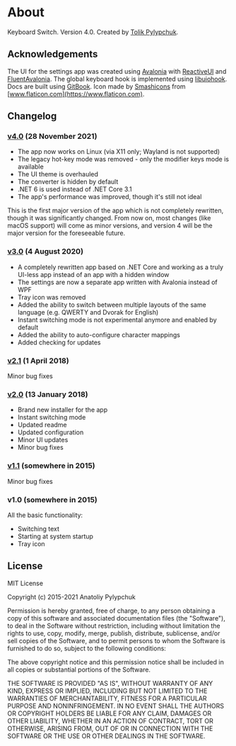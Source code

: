 # About

Keyboard Switch. Version 4.0. Created by [Tolik Pylypchuk](https://github.com/TolikPylypchuk).

## Acknowledgements

The UI for the settings app was created using [Avalonia](https://avaloniaui.net) with [ReactiveUI](https://www.reactiveui.net) and [FluentAvalonia](https://github.com/amwx/FluentAvalonia). The global keyboard hook is implemented using [libuiohook](https://github.com/kwhat/libuiohook). Docs are built using [GitBook](https://www.gitbook.com). Icon made by [Smashicons](https://smashicons.com) from [www.flaticon.com](https://www.flaticon.com).

## Changelog

### [v4.0](https://github.com/TolikPylypchuk/KeyboardSwitch/releases/tag/v4.0) (28 November 2021)

* The app now works on Linux (via X11 only; Wayland is not supported)
* The legacy hot-key mode was removed - only the modifier keys mode is available
* The UI theme is overhauled
* The converter is hidden by default
* .NET 6 is used instead of .NET Core 3.1
* The app's performance was improved, though it's still not ideal

This is the first major version of the app which is not completely rewritten, though it was significantly changed. From now on, most changes (like macOS support) will come as minor versions, and version 4 will be the major version for the foreseeable future.

### [v3.0](https://github.com/TolikPylypchuk/KeyboardSwitch/releases/tag/v3.0) (4 August 2020)

* A completely rewritten app based on .NET Core and working as a truly UI-less app instead of an app with a hidden window
* The settings are now a separate app written with Avalonia instead of WPF
* Tray icon was removed
* Added the ability to switch between multiple layouts of the same language (e.g. QWERTY and Dvorak for English)
* Instant switching mode is not experimental anymore and enabled by default
* Added the ability to auto-configure character mappings
* Added checking for updates

### [v2.1](https://github.com/TolikPylypchuk/KeyboardSwitch/releases/tag/v2.1) (1 April 2018)

Minor bug fixes

### [v2.0](https://github.com/TolikPylypchuk/KeyboardSwitch/releases/tag/v2.0) (13 January 2018)

* Brand new installer for the app
* Instant switching mode
* Updated readme
* Updated configuration
* Minor UI updates
* Minor bug fixes

### [v1.1](https://github.com/TolikPylypchuk/KeyboardSwitch/releases/tag/v1.1) (somewhere in 2015)

Minor bug fixes

### v1.0 (somewhere in 2015)

All the basic functionality:

* Switching text
* Starting at system startup
* Tray icon

## License

MIT License

Copyright (c) 2015-2021 Anatoliy Pylypchuk

Permission is hereby granted, free of charge, to any person obtaining a copy of this software and associated documentation files (the "Software"), to deal in the Software without restriction, including without limitation the rights to use, copy, modify, merge, publish, distribute, sublicense, and/or sell copies of the Software, and to permit persons to whom the Software is furnished to do so, subject to the following conditions:

The above copyright notice and this permission notice shall be included in all copies or substantial portions of the Software.

THE SOFTWARE IS PROVIDED "AS IS", WITHOUT WARRANTY OF ANY KIND, EXPRESS OR IMPLIED, INCLUDING BUT NOT LIMITED TO THE WARRANTIES OF MERCHANTABILITY, FITNESS FOR A PARTICULAR PURPOSE AND NONINFRINGEMENT. IN NO EVENT SHALL THE AUTHORS OR COPYRIGHT HOLDERS BE LIABLE FOR ANY CLAIM, DAMAGES OR OTHER LIABILITY, WHETHER IN AN ACTION OF CONTRACT, TORT OR OTHERWISE, ARISING FROM, OUT OF OR IN CONNECTION WITH THE SOFTWARE OR THE USE OR OTHER DEALINGS IN THE SOFTWARE.
